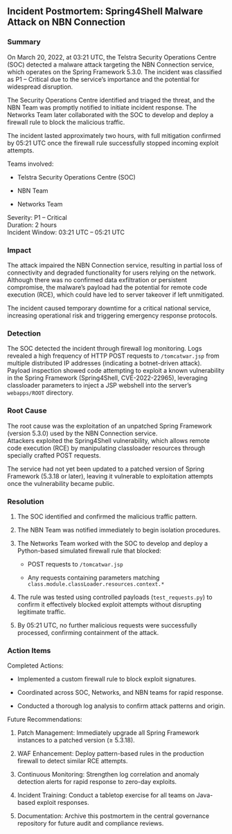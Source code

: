 ## Incident Postmortem: Spring4Shell Malware Attack on NBN Connection

### Summary

On March 20, 2022, at 03:21 UTC, the Telstra Security Operations Centre (SOC) detected a malware attack targeting the NBN Connection service, which operates on the Spring Framework 5.3.0. The incident was classified as P1 – Critical due to the service’s importance and the potential for widespread disruption.

The Security Operations Centre identified and triaged the threat, and the NBN Team was promptly notified to initiate incident response. The Networks Team later collaborated with the SOC to develop and deploy a firewall rule to block the malicious traffic.

The incident lasted approximately two hours, with full mitigation confirmed by 05:21 UTC once the firewall rule successfully stopped incoming exploit attempts.

Teams involved:

* Telstra Security Operations Centre (SOC)

* NBN Team

* Networks Team

Severity: P1 – Critical  
 Duration: 2 hours  
 Incident Window: 03:21 UTC – 05:21 UTC

### Impact

The attack impaired the NBN Connection service, resulting in partial loss of connectivity and degraded functionality for users relying on the network.  
 Although there was no confirmed data exfiltration or persistent compromise, the malware’s payload had the potential for remote code execution (RCE), which could have led to server takeover if left unmitigated.

The incident caused temporary downtime for a critical national service, increasing operational risk and triggering emergency response protocols.

### Detection

The SOC detected the incident through firewall log monitoring. Logs revealed a high frequency of HTTP POST requests to `/tomcatwar.jsp` from multiple distributed IP addresses (indicating a botnet-driven attack).  
 Payload inspection showed code attempting to exploit a known vulnerability in the Spring Framework (Spring4Shell, CVE-2022-22965), leveraging classloader parameters to inject a JSP webshell into the server’s `webapps/ROOT` directory.

### Root Cause

The root cause was the exploitation of an unpatched Spring Framework (version 5.3.0) used by the NBN Connection service.  
 Attackers exploited the Spring4Shell vulnerability, which allows remote code execution (RCE) by manipulating classloader resources through specially crafted POST requests.

The service had not yet been updated to a patched version of Spring Framework (5.3.18 or later), leaving it vulnerable to exploitation attempts once the vulnerability became public.

### Resolution

1. The SOC identified and confirmed the malicious traffic pattern.

2. The NBN Team was notified immediately to begin isolation procedures.

3. The Networks Team worked with the SOC to develop and deploy a Python-based simulated firewall rule that blocked:

   * POST requests to `/tomcatwar.jsp`

   * Any requests containing parameters matching  
      `class.module.classLoader.resources.context.*`

4. The rule was tested using controlled payloads (`test_requests.py`) to confirm it effectively blocked exploit attempts without disrupting legitimate traffic.

5. By 05:21 UTC, no further malicious requests were successfully processed, confirming containment of the attack.

### Action Items

Completed Actions:

* Implemented a custom firewall rule to block exploit signatures.

* Coordinated across SOC, Networks, and NBN teams for rapid response.

* Conducted a thorough log analysis to confirm attack patterns and origin.

Future Recommendations:

1. Patch Management: Immediately upgrade all Spring Framework instances to a patched version (≥ 5.3.18).

2. WAF Enhancement: Deploy pattern-based rules in the production firewall to detect similar RCE attempts.

3. Continuous Monitoring: Strengthen log correlation and anomaly detection alerts for rapid response to zero-day exploits.

4. Incident Training: Conduct a tabletop exercise for all teams on Java-based exploit responses.

5. Documentation: Archive this postmortem in the central governance repository for future audit and compliance reviews.

